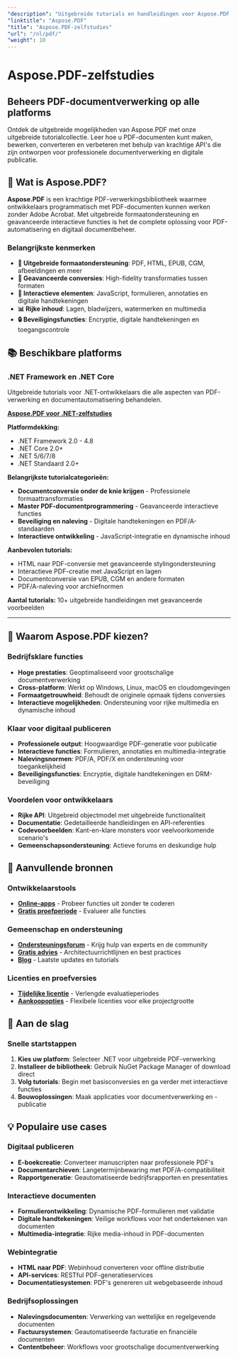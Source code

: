 ```yaml
---
"description": "Uitgebreide tutorials en handleidingen voor Aspose.PDF op verschillende platforms. Beheers het maken, bewerken en converteren van PDF-documenten en de interactieve functies met onze uitgebreide tutorialcollectie."
"linktitle": "Aspose.PDF"
"title": "Aspose.PDF-zelfstudies"
"url": "/nl/pdf/"
"weight": 10
---
```


# Aspose.PDF-zelfstudies

## Beheers PDF-documentverwerking op alle platforms

Ontdek de uitgebreide mogelijkheden van Aspose.PDF met onze uitgebreide tutorialcollectie. Leer hoe u PDF-documenten kunt maken, bewerken, converteren en verbeteren met behulp van krachtige API's die zijn ontworpen voor professionele documentverwerking en digitale publicatie.

## 🚀 Wat is Aspose.PDF?

**Aspose.PDF** is een krachtige PDF-verwerkingsbibliotheek waarmee ontwikkelaars programmatisch met PDF-documenten kunnen werken zonder Adobe Acrobat. Met uitgebreide formaatondersteuning en geavanceerde interactieve functies is het de complete oplossing voor PDF-automatisering en digitaal documentbeheer.

### Belangrijkste kenmerken
- **📄 Uitgebreide formaatondersteuning**: PDF, HTML, EPUB, CGM, afbeeldingen en meer
- **🔄 Geavanceerde conversies**: High-fidelity transformaties tussen formaten
- **🎨 Interactieve elementen**: JavaScript, formulieren, annotaties en digitale handtekeningen
- **📊 Rijke inhoud**: Lagen, bladwijzers, watermerken en multimedia
- **🔒 Beveiligingsfuncties**: Encryptie, digitale handtekeningen en toegangscontrole

## 📚 Beschikbare platforms

### .NET Framework en .NET Core
Uitgebreide tutorials voor .NET-ontwikkelaars die alle aspecten van PDF-verwerking en documentautomatisering behandelen.

**[Aspose.PDF voor .NET-zelfstudies](./net/)**

**Platformdekking:**
- .NET Framework 2.0 - 4.8
- .NET Core 2.0+
- .NET 5/6/7/8
- .NET Standaard 2.0+

**Belangrijkste tutorialcategorieën:**
- **Documentconversie onder de knie krijgen** - Professionele formaattransformaties
- **Master PDF-documentprogrammering** - Geavanceerde interactieve functies
- **Beveiliging en naleving** - Digitale handtekeningen en PDF/A-standaarden
- **Interactieve ontwikkeling** - JavaScript-integratie en dynamische inhoud

**Aanbevolen tutorials:**
- HTML naar PDF-conversie met geavanceerde stylingondersteuning
- Interactieve PDF-creatie met JavaScript en lagen
- Documentconversie van EPUB, CGM en andere formaten
- PDF/A-naleving voor archiefnormen

**Aantal tutorials:** 10+ uitgebreide handleidingen met geavanceerde voorbeelden

---

## 🎯 Waarom Aspose.PDF kiezen?

### **Bedrijfsklare functies**
- **Hoge prestaties**: Geoptimaliseerd voor grootschalige documentverwerking
- **Cross-platform**: Werkt op Windows, Linux, macOS en cloudomgevingen
- **Formaatgetrouwheid**: Behoudt de originele opmaak tijdens conversies
- **Interactieve mogelijkheden**: Ondersteuning voor rijke multimedia en dynamische inhoud

### **Klaar voor digitaal publiceren**
- **Professionele output**: Hoogwaardige PDF-generatie voor publicatie
- **Interactieve functies**: Formulieren, annotaties en multimedia-integratie
- **Nalevingsnormen**: PDF/A, PDF/X en ondersteuning voor toegankelijkheid
- **Beveiligingsfuncties**: Encryptie, digitale handtekeningen en DRM-beveiliging

### **Voordelen voor ontwikkelaars**
- **Rijke API**: Uitgebreid objectmodel met uitgebreide functionaliteit
- **Documentatie**: Gedetailleerde handleidingen en API-referenties
- **Codevoorbeelden**: Kant-en-klare monsters voor veelvoorkomende scenario's
- **Gemeenschapsondersteuning**: Actieve forums en deskundige hulp

## 🔗 Aanvullende bronnen

### **Ontwikkelaarstools**
- **[Online-apps](https://products.aspose.app/pdf/family)** - Probeer functies uit zonder te coderen
- **[Gratis proefperiode](https://releases.aspose.com/pdf/net/)** - Evalueer alle functies

### **Gemeenschap en ondersteuning**
- **[Ondersteuningsforum](https://forum.aspose.com/c/pdf/10)** - Krijg hulp van experts en de community
- **[Gratis advies](https://aspose.com/consulting)** - Architectuurrichtlijnen en best practices
- **[Blog](https://blog.aspose.com/category/pdf/)** - Laatste updates en tutorials

### **Licenties en proefversies**
- **[Tijdelijke licentie](https://conholdate.com/temporary-license/)** - Verlengde evaluatieperiodes
- **[Aankoopopties](https://conholdate.com/purchase/)** - Flexibele licenties voor elke projectgrootte

## 🚀 Aan de slag

### Snelle startstappen
1. **Kies uw platform**: Selecteer .NET voor uitgebreide PDF-verwerking
2. **Installeer de bibliotheek**: Gebruik NuGet Package Manager of download direct
3. **Volg tutorials**: Begin met basisconversies en ga verder met interactieve functies
4. **Bouwoplossingen**: Maak applicaties voor documentverwerking en -publicatie

## 💡 Populaire use cases

### **Digitaal publiceren**
- **E-boekcreatie**: Converteer manuscripten naar professionele PDF's
- **Documentarchieven**: Langetermijnbewaring met PDF/A-compatibiliteit
- **Rapportgeneratie**: Geautomatiseerde bedrijfsrapporten en presentaties

### **Interactieve documenten**
- **Formulierontwikkeling**: Dynamische PDF-formulieren met validatie
- **Digitale handtekeningen**: Veilige workflows voor het ondertekenen van documenten
- **Multimedia-integratie**: Rijke media-inhoud in PDF-documenten

### **Webintegratie**
- **HTML naar PDF**: Webinhoud converteren voor offline distributie
- **API-services**: RESTful PDF-generatieservices
- **Documentatiesystemen**: PDF's genereren uit webgebaseerde inhoud

### **Bedrijfsoplossingen**
- **Nalevingsdocumenten**: Verwerking van wettelijke en regelgevende documenten
- **Factuursystemen**: Geautomatiseerde facturatie en financiële documenten
- **Contentbeheer**: Workflows voor grootschalige documentverwerking